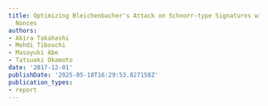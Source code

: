 ```yaml
---
title: Optimizing Bleichenbacher's Attack on Schnorr-type Signatures with Barely Biased
  Nonces
authors:
- Akira Takahashi
- Mehdi Tibouchi
- Masayuki Abe
- Tatsuaki Okamoto
date: '2017-12-01'
publishDate: '2025-05-18T16:29:53.827158Z'
publication_types:
- report
---
```

